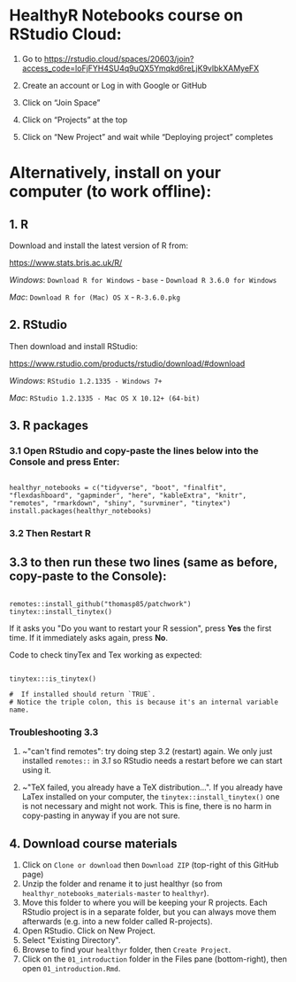 # HealthyR Notebooks course on RStudio Cloud:

1.	Go to https://rstudio.cloud/spaces/20603/join?access_code=loFjFYH4SU4q9uQX5Ymqkd6reLjK9vlbkXAMyeFX

2.	Create an account or Log in with Google or GitHub
3.	Click on “Join Space”
4.	Click on “Projects” at the top
5.	Click on “New Project” and wait while “Deploying project” completes

# Alternatively, install on your computer (to work offline):

## 1. R

Download and install the latest version of R from:

https://www.stats.bris.ac.uk/R/

*Windows*: `Download R for Windows` - `base` - `Download R 3.6.0 for Windows`

*Mac*: `Download R for (Mac) OS X` - `R-3.6.0.pkg`

## 2. RStudio

Then download and install RStudio:

https://www.rstudio.com/products/rstudio/download/#download

*Windows*: `RStudio 1.2.1335 - Windows 7+`

*Mac*: `RStudio 1.2.1335 - Mac OS X 10.12+ (64-bit)`

## 3. R packages

### 3.1 Open RStudio and copy-paste the lines below into the Console and press Enter:

```{r, eval=FALSE}

healthyr_notebooks = c("tidyverse", "boot", "finalfit", "flexdashboard", "gapminder", "here", "kableExtra", "knitr", "remotes", "rmarkdown", "shiny", "survminer", "tinytex")
install.packages(healthyr_notebooks)

```

### 3.2 Then Restart R

## 3.3 to then run these two lines (same as before, copy-paste to the Console):

```{r, eval = FALSE}

remotes::install_github("thomasp85/patchwork")
tinytex::install_tinytex()

```

If it asks you "Do you want to restart your R session", press **Yes** the first time. If it immediately asks again, press **No**.

Code to check tinyTex and Tex working as expected:

```{r, eval = FALSE}

tinytex:::is_tinytex()

#  If installed should return `TRUE`.
# Notice the triple colon, this is because it's an internal variable name.

```

### Troubleshooting 3.3

1. ~"can't find remotes": try doing step 3.2 (restart) again.
We only just installed `remotes::` in *3.1* so RStudio needs a restart before we can start using it.

2. ~"TeX failed, you already have a TeX distribution...". 
If you already have LaTex installed on your computer, the `tinytex::install_tinytex()` one is not necessary and might not work.  This is fine, there is no harm in copy-pasting in anyway if you are not sure.

## 4. Download course materials

1. Click on `Clone or download` then `Download ZIP` (top-right of this GitHub page)
2. Unzip the folder and rename it to just healthyr (so from `healthyr_notebooks_materials-master` to `healthyr`).
3. Move this folder to where you will be keeping your R projects. Each RStudio project is in a separate folder, but you can always move them afterwards (e.g. into a new folder called R-projects).
4. Open RStudio. Click on New Project.
5. Select "Existing Directory".
6. Browse to find your `healthyr` folder, then `Create Project`.
7. Click on the `01_introduction` folder in the Files pane (bottom-right), then open `01_introduction.Rmd`.
